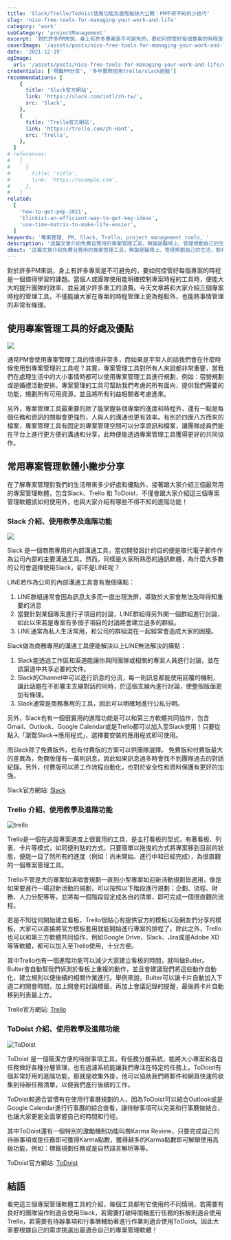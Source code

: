```yaml
---
title: 'Slack/Trello/Todoist使用功能及進階秘訣大公開｜PM不得不知的小技巧'
slug: 'nice-free-tools-for-managing-your-work-and-life'
category: 'work'
subCategory: 'projectManagement'
excerpt: '對於許多PM來說，身上有許多專案是不可避免的，要如何控管好每個專案的時程是一個值得學習的課題。當個人或團隊使用能明確控制專案時程的工具時，便能大大的提升團隊的效率，並且減少許多重工的浪費。今天文章將和大家介紹三個專案時程的管理工具，不僅能讓大家在專案的時程管理上更為輕鬆外，也能將事情管理的非常有條理。'
coverImage: '/assets/posts/nice-free-tools-for-managing-your-work-and-life/cover.jpg'
date: '2021-12-19'
ogImage:
  url: '/assets/posts/nice-free-tools-for-managing-your-work-and-life/cover.jpg'
credentials: ['現職PM分享', '多年實際使用trello/slack經驗']
recommendations: [
    {
      title: 'Slack官方網站',
      link: 'https://slack.com/intl/zh-tw/',
      src: 'Slack',
    },
    {
      title: 'Trello官方網站',
      link: 'https://trello.com/zh-Hant',
      src: 'Trello',
    },
  ]
# references:
#   [
#     {
#       title: 'title',
#       link: 'https://example.com',
#     },
#   ]
related:
  [
    'how-to-get-pmp-2021',
    'blinkist-an-efficient-way-to-get-key-ideas',
    'use-time-matrix-to-make-life-easier',
  ]
keywords: '專案管理, PM, Slack, Trello, project management tools, '
description: '這篇文章介紹免費且實用的專案管理工具，無論是職場上、管理規劃自己的生活，都非常好用！'
about: '這篇文章介紹免費且實用的專案管理工具，無論是職場上、管理規劃自己的生活，都非常好用！'
---
```


<!-- zh-TW -->

對於許多PM來說，身上有許多專案是不可避免的，要如何控管好每個專案的時程是一個值得學習的課題。當個人或團隊使用能明確控制專案時程的工具時，便能大大的提升團隊的效率，並且減少許多重工的浪費。今天文章將和大家介紹三個專案時程的管理工具，不僅能讓大家在專案的時程管理上更為輕鬆外，也能將事情管理的非常有條理。

## 使用專案管理工具的好處及優點

![](https://i.imgur.com/WEKv38Z.jpg)

通常PM會使用專案管理工具的情境非常多，而如果是平常人的話我們會在什麼時候使用到專案管理的工具呢？其實，專案管理工具對所有人來說都非常重要，當我們在處理生活中的大小事情時都可以使用專案管理工具進行規劃，例如：宿營規劃或是婚禮活動安排。專案管理的工具可幫助我們考慮的所有面向，提供我們需要的功能，規劃所有可用資源，並且將所有利益相關者考慮進來。

另外，專案管理工具最重要的除了能掌握各個專案的進度和時程外，還有一點是每個任務和資訊的關聯會更強烈，人與人的溝通也更有效率。有別於四面八方而來的檔案，專案管理工具有固定的專案管理空間可以分享資訊和檔案，讓團隊成員們能在平台上進行更方便的溝通和分享，此時便能透過專案管理工具獲得更好的共同協作。

## 常用專案管理軟體小撇步分享

在了解專案管理對我們的生活帶來多少好處和優點外，接著跟大家介紹三個最常用的專案管理軟體，包含Slack、Trello 和 ToDoist，不僅會跟大家介紹這三個專案管理軟體該如何使用外，也與大家介紹有哪些不得不知的進階功能！

### Slack 介紹、使用教學及進階功能
![](https://i.imgur.com/giVHB1v.png)

Slack 是一個商務專用的內部溝通工具，當初開發設計的目的便是取代電子郵件作為公司內部的主要溝通工具。然而，同樣是大家所熟悉的通訊軟體，為什麼大多數的公司會選擇使用Slack，卻不是LINE呢？

LINE若作為公司的內部溝通工具會有幾個痛點：

1. LINE群組通常會因為訊息太多而一直出現洗屏，導致於大家會無法及時得知重要的消息
2. 當要針對某個專案進行子項目的討論，LINE群組得另外開一個群組進行討論，如此以來若是專案有多個子項目的討論將會建立過多的群組。
3. LINE通常為私人生活常用，和公司的群組混在一起經常會造成大家的困擾。

Slack做為商務專用的溝通工具便能解決以上LINE無法解決的痛點：

1. Slack能透過工作區和渠道能讓你與同團隊或相關的專案人員進行討論，並在該渠道中共享必要的文件。
2. Slack的Channel中可以進行訊息的分流，每一則訊息都能使用回覆的機制，讓此話題在不影響主支線對話的同時，於這個支線內進行討論，使整個版面更加有條理。
3. Slack通常是商務專用的工具，因此可以明確地進行公私分明。

另外，Slack也有一個很實用的進階功能是可以和第三方軟體共同協作，包含Gmail、Outlook、Google Calendar或是Trello都可以加入至Slack使用！只要從點入「瀏覽Slack->應用程式」，選擇要安裝的應用程式即可使用。

而Slack除了免費版外，也有付費版的方案可以供團隊選擇。
免費版和付費版最大的差異為，免費版僅有一萬則訊息，因此如果訊息過多時會找不到團隊過去的對話紀錄。另外，付費版可以將工作流程自動化，也對於安全性和資料保護有更好的加強。

Slack官方網站: [Slack](https://slack.com/intl/zh-tw/)

### Trello 介紹、使用教學及進階功能

![trello](https://i.imgur.com/07WCond.jpg)

Trello是一個在追蹤專案進度上很實用的工具，是主打看板的型式，有著看板、列表、卡片等模式，如同便利貼的方式，只要簡單以拖曳的方式將專案移到目前的狀態，便能一目了然所有的進度（例如：尚未開始、進行中和已經完成），為很直觀的一個專案管理工具。

Trello不管是大的專案如演唱會規劃一直到小型專案如迎新活動規劃皆適用，像是如果要進行一場迎新活動的規劃，可以按照以下階段進行規劃：企劃、流程、財務、人力分配等等，並將每一個階段設定成各自的清單，即可完成一個很直觀的流程。

若是不知從何開始建立看板，Trello很貼心有提供官方的模板以及網友們分享的模板，大家可以直接將官方模板套用就能開始進行專案的排程了。除此之外，Trello也可以和第三方軟體共同協作，例如Google Drive、Slack、Jira或是Adobe XD等等軟體，都可以加入至Trello使用，十分方便。

其中Trello也有一個進階功能可以減少大家建立看板的時間，就叫做Butler。Bulter會自動幫我們偵測於看板上重複的動作，並且會建議我們將這些動作自動化，建立規則以便後續的相關作業進行。舉例來說，Bulter可以讓卡片自動加入下週二的開會時間，加上開會的討論標籤，再加上會議記錄的提醒，最後將卡片自動移到列表最上方。

Trello官方網站: [Trello](https://trello.com/zh-Hant)

### ToDoist 介紹、使用教學及進階功能

![ToDoist](https://i.imgur.com/1Gw1vb4.png)

ToDoist 是一個簡潔方便的待辦事項工具，有任務分層系統，能將大小專案和各自任務做好各種分層管理，也有過濾系統能讓我們專注在特定的任務上。ToDoist有個非常好用的進階功能，那就是收集外掛，他可以協助我們將郵件和網頁快速的收集到待辦任務清單，以便我們進行後續的工作。

ToDoist較適合習慣有在使用行事曆規劃的人，因為ToDoist可以結合Outlook或是Google Calendar進行行事曆的綜合查看，讓待辦事項可以完美和行事曆做結合，也讓大家更能全面掌握自己的時間和行程。

其中ToDoist還有一個特別的激勵機制功能叫做Karma Review，只要完成自己的待辦事項或是任務即可獲得Karma點數，獲得越多的Karma點數即可解鎖使用高級功能，例如：標籤規劃任務或是自然語言解析等等。

ToDoist官方網站: [ToDoist](https://todoist.com/zh-TW/home)

## 結語

看完這三個專案管理軟體工具的介紹，每個工具都有它使用的不同情境，若需要有良好的團隊協作則適合使用Slack，若需要打破時間軸進行任務的拆解則適合使用Trello，若需要有待辦事項和行事曆輔助著進行作業則適合使用ToDoist。因此大家要根據自己的需求挑選出最適合自己的專案管理軟體！
